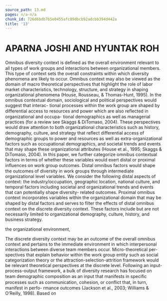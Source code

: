 ```yaml
---
source_path: 13.md
pages: n/a-n/a
chunk_id: 726d6bdb7b5e0455afc89dbcb92adcbb394d442a
title: '13'
---
```

# APARNA JOSHI AND HYUNTAK ROH

Omnibus diversity context is deﬁned as the overall environment relevant to all types of work groups and interactions between organizational members. This type of context sets the overall constraints within which diversity phenomena are likely to occur. Omnibus context may also be viewed as the domain of macro theoretical perspectives that highlight the role of labor market characteristics, technology, structure, and strategy in shaping organizational phenomena (House, Rousseau, & Thomas-Hunt, 1995). In the omnibus contextual domain, sociological and political perspectives would suggest that interac- tional processes within the work group are shaped by differential access to resources and power which are also reﬂected in organizational and occupa- tional demographics as well as managerial practices (for a review see Skaggs & DiTomaso, 2004). These perspectives would draw attention to both organizational characteristics such as history, demography, culture, and strategy that reﬂect differential access of demographic groups to power and resources as well as extra-organizational factors such as occupational demographics, and societal trends and events that may shape these organizational attributes (House et al., 1995; Skaggs & DiTomaso, 2004). In this paper, we further categorize omnibus contextual factors in terms of whether these variables would exert distal or proximal inﬂuences on work group outcomes. Distal omnibus factors would shape the outcomes of diversity in work groups through intermediate organizational level variables. We consider the following distal aspects of context: the industry/occupation, geographic location, national culture, and temporal factors including societal and organizational trends and events that can potentially shape diversity- related outcomes. Proximal omnibus context incorporates variables within the organizational domain that may be shaped by distal factors and serves to ﬁlter the effects of distal omnibus context on the discrete diversity context. These factors include but are not necessarily limited to organizational demography, culture, history, and business strategy.

the organizational environment,

The discrete diversity context may be an outcome of the overall omnibus context and pertains to the immediate environment in which interpersonal interactions between diverse team members occur. Micro-theoretical per- spectives that explain behavior within the work group entity such as social categorization theory or the attraction-selection-attrition framework would be relevant theoretical perspectives at the discrete level. Following an input- process-output framework, a bulk of diversity research has focused on team demographic composition as an input that manifests in speciﬁc processes such as communication, cohesion, or conﬂict that, in turn, manifest in perfo- rmance outcomes (Jackson et al., 2003; Williams & O’Reilly, 1998). Based on
